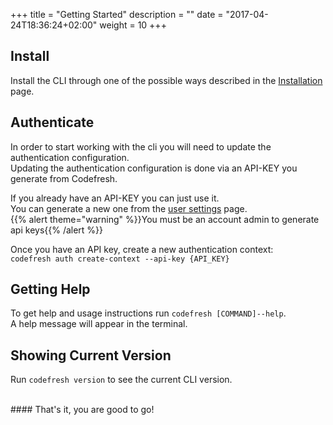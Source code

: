 +++
title = "Getting Started"
description = ""
date = "2017-04-24T18:36:24+02:00"
weight = 10
+++

## Install
Install the CLI through one of the possible ways described in the [Installation](/cli/installation) page.

## Authenticate
In order to start working with the cli you will need to update the authentication configuration. <br />
Updating the authentication configuration is done via an API-KEY you generate from Codefresh. <br />

If you already have an API-KEY you can just use it.<br />
You can generate a new one from the <a href="https://g.codefresh.io/user/settings" target="_blank">user settings</a> page. <br />
{{% alert theme="warning" %}}You must be an account admin to generate api keys{{% /alert %}}
 
Once you have an API key, create a new authentication context:<br> `codefresh auth create-context --api-key {API_KEY}`

## Getting Help
To get help and usage instructions run `codefresh [COMMAND]--help`.<br />
A help message will appear in the terminal.<br />

## Showing Current Version
Run `codefresh version` to see the current CLI version.

<br />
#### That's it, you are good to go!
